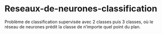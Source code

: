 # Reseaux-de-neurones-classification
Problème de classification supervisée avec 2 classes puis 3 classes, où le réseau de neurones prédit la classe de n’importe quel point du plan.
